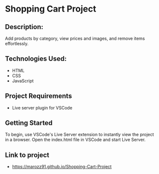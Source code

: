 # Shopping Cart Project

## Description:
Add products by category, view prices and images, and remove items effortlessly. 

## Technologies Used:
- HTML
- CSS
- JavaScript

## Project Requirements
- Live server plugin for VSCode

## Getting Started
To begin, use VSCode's Live Server extension to instantly view the project in a browser. Open the index.html file in VSCode and start Live Server.

## Link to project
- https://marozz91.github.io/Shopping-Cart-Project
